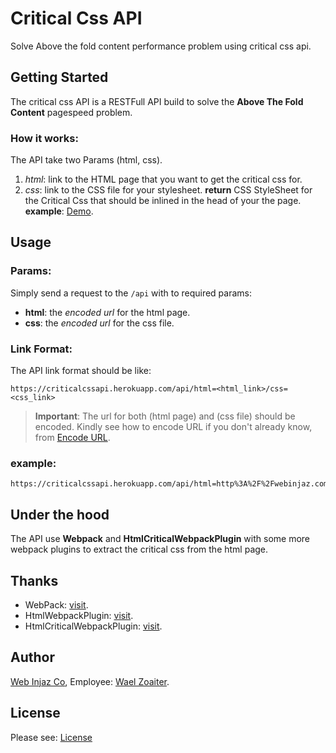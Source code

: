 # Critical Css API
Solve Above the fold content performance problem using critical css api.

## Getting Started

The critical css API is a RESTFull API build to solve the **Above The Fold Content** pagespeed problem.

### How it works:
The API take two Params (html, css).
1. _html_: link to the HTML page that you want to get the critical css for.
2. _css_: link to the CSS file for your stylesheet.
**return** CSS StyleSheet for the Critical Css that should be inlined in the head of your the page.
**example**: [Demo](https://criticalcssapi.herokuapp.com/api/html=http%3A%2F%2Fwebinjaz.com/css=http%3A%2F%2Fwael.webinjaz.com%2Fcss%2Fstyle.css).

## Usage

### Params:
Simply send a request to the `/api` with to required params:
- **html**: the _encoded url_ for the html page.
- **css**: the _encoded url_ for the css file.

### Link Format:
The API link format should be like:
```
https://criticalcssapi.herokuapp.com/api/html=<html_link>/css=<css_link>
```

> **Important**: The url for both (html page) and (css file) should be encoded.
> Kindly see how to encode URL if you don't already know, from [Encode URL](https://www.url-encode-decode.com/).

### example:
```
https://criticalcssapi.herokuapp.com/api/html=http%3A%2F%2Fwebinjaz.com/css=http%3A%2F%2Fwael.webinjaz.com%2Fcss%2Fstyle.css
```

## Under the hood

The API use **Webpack** and **HtmlCriticalWebpackPlugin** with some more webpack plugins to extract the critical css from the html page.

## Thanks

- WebPack: [visit](https://webpack.js.org/).
- HtmlWebpackPlugin: [visit](https://webpack.js.org/plugins/html-webpack-plugin/).
- HtmlCriticalWebpackPlugin: [visit](https://github.com/anthonygore/html-critical-webpack-plugin).


## Author

[Web Injaz Co](http://webinjaz.com), Employee: [Wael Zoaiter](https://www.facebook.com/WaelZoaiter).

## License

Please see: [License](LICENSE.md)